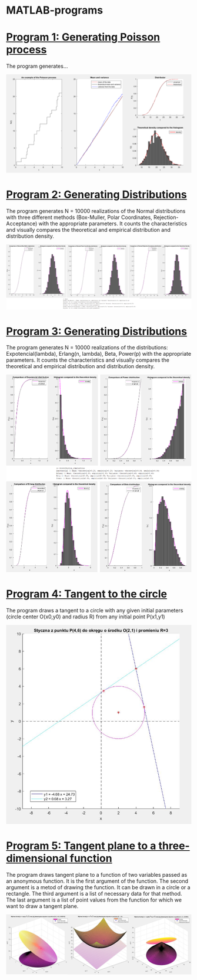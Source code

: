 # MATLAB-programs

# [Program 1: Generating Poisson process](https://github.com/JuneMaths/MATLAB-programs/blob/main/Poisson_process.m)
The program generates...

![tangent](poisson_process.PNG)

# [Program 2: Generating Distributions](https://github.com/JuneMaths/MATLAB-programs/blob/main/Normal_distribution/Main.m)
The program generates N = 10000 realizations of the Normal distributions with three different methods (Box-Muller, Polar Coordinates, Rejection-Acceptance) with the appropriate parameters. It counts the characteristics and visually compares the theoretical and empirical distribution and distribution density.

![plot](Normal_Plot.PNG)

# [Program 3: Generating Distributions](https://github.com/JuneMaths/MATLAB-programs/blob/main/Distribution_simulations.m)
The program generates N = 10000 realizations of the distributions: Expotencial(lambda), Erlang(n, lambda), Beta, Power(p) with the appropriate parameters. It counts the characteristics and visually compares the theoretical and empirical distribution and distribution density.

![plot](Simulations_Plot.PNG)

# [Program 4: Tangent to the circle](https://github.com/JuneMaths/MATLAB-programs/blob/main/Styczna_do_okregu_z_punktu.m)
The program draws a tangent to a circle with any given initial parameters (circle center O(x0,y0) and radius R) from any initial point P(x1,y1)

![tangent](styczna.JPG)


# [Program 5: Tangent plane to a three-dimensional function](https://github.com/JuneMaths/MATLAB-programs/blob/main/Plaszczyzna_funkcji.m)
The program draws tangent plane to a function of two variables passed as an anonymous function. It is the first argument of the function. The second argument is a metod of drawing the function. It can be drawn in a circle or a rectangle. The third argument is a list of necessary data for that method. The last argument is a list of point values from the function for which we want to draw a tangent plane.

![plane](plane.JPG)

